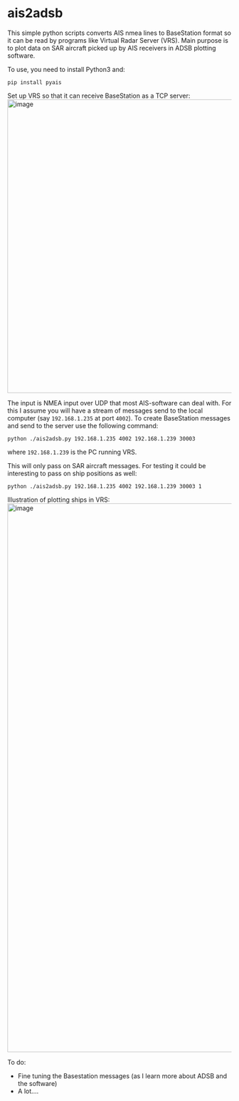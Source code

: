 # ais2adsb


This simple python scripts converts AIS nmea lines to BaseStation format so it can be read by programs like Virtual Radar Server (VRS). Main purpose is to plot data on SAR aircraft picked up by AIS receivers in ADSB plotting software.

To use, you need to install Python3 and:
```
pip install pyais
```
Set up VRS so that it can receive BaseStation as a TCP server:
<img width="659" alt="image" src="https://user-images.githubusercontent.com/52420030/219872223-2d199476-94e4-467c-9943-3cab66e48c4a.png">


The input is NMEA input over UDP that most AIS-software can deal with. For this I assume you will have a stream of messages send to the local computer (say `192.168.1.235` at port `4002`). To create BaseStation messages and send to the server use the following command:
```
python ./ais2adsb.py 192.168.1.235 4002 192.168.1.239 30003
```
where `192.168.1.239` is the PC running VRS.

This will only pass on SAR aircraft messages. For testing it could be interesting to pass on ship positions as well:
```
python ./ais2adsb.py 192.168.1.235 4002 192.168.1.239 30003 1
```

Illustration of plotting ships in VRS:
<img width="1232" alt="image" src="https://user-images.githubusercontent.com/52420030/219868349-5b1dc1e5-33b1-48a0-96a4-9ad4bb49134f.png">

To do:
- Fine tuning the Basestation messages (as I learn more about ADSB and the software)
- A lot....
